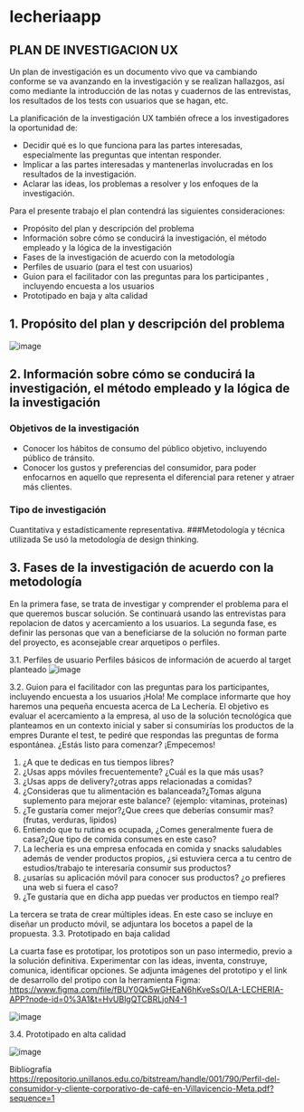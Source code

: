 # lecheriaapp

## PLAN DE INVESTIGACION UX

Un plan de investigación es un documento vivo que va cambiando conforme se va avanzando en la investigación y se realizan hallazgos, así como mediante la introducción de las notas y cuadernos de las entrevistas, los resultados de los tests con usuarios que se hagan, etc.

La planificación de la investigación UX también ofrece a los investigadores la oportunidad de:
-	Decidir qué es lo que funciona para las partes interesadas, especialmente las preguntas que intentan responder.
- Implicar a las partes interesadas y mantenerlas involucradas en los resultados de la investigación.
-	Aclarar las ideas, los problemas a resolver y los enfoques de la investigación.

Para el presente trabajo el plan contendrá las siguientes consideraciones:
- Propósito del plan y descripción del problema 
-	Información sobre cómo se conducirá la investigación, el método empleado y la lógica de la investigación
-	Fases de la investigación de acuerdo con la metodología
  -	Perfiles de usuario (para el test con usuarios)
  - Guion para el facilitador con las preguntas para los participantes , incluyendo encuesta a los usuarios
  -	Prototipado en baja y alta calidad

## 1.	Propósito del plan y descripción del problema 
![image](https://user-images.githubusercontent.com/111802260/235307072-bdbbc2f0-56b1-4770-ae29-361ea081289d.png)
 
## 2. Información sobre cómo se conducirá la investigación, el método empleado y la lógica de la investigación
### Objetivos de la investigación
- Conocer los hábitos de consumo del público objetivo, incluyendo público de tránsito. 
- Conocer los gustos y preferencias del consumidor, para poder enfocarnos en aquello que representa el diferencial para retener y atraer más clientes. 

### Tipo de investigación 
Cuantitativa y estadísticamente representativa.
###Metodología y técnica utilizada
 Se usó la metodología de design thinking.
 
## 3. Fases de la investigación de acuerdo con la metodología
En la primera fase, se trata de investigar y comprender el problema para el que queremos buscar solución. Se continuará usando las entrevistas para repolacion de datos y acercamiento a los usuarios.
La segunda fase, es definir las personas que van a beneficiarse de la solución no forman parte del proyecto, es aconsejable crear arquetipos o perfiles.

3.1. Perfiles de usuario
Perfiles básicos de información de acuerdo al target planteado
 ![image](https://user-images.githubusercontent.com/111802260/235307114-3f5f4914-216c-4fcc-9909-ae375bbbbd2d.png)

3.2. Guion para el facilitador con las preguntas para los participantes, incluyendo encuesta a los usuarios
¡Hola! Me complace informarte que hoy haremos una pequeña encuesta acerca de La Lechería. El objetivo es evaluar el acercamiento a la empresa, al uso de la solución tecnológica que planteamos en un contexto inicial y saber si consumirías los productos de la empres
Durante el test, te pediré que respondas las preguntas de forma espontánea.
¿Estás listo para comenzar? ¡Empecemos!
1.	¿A que te dedicas en tus tiempos libres?
2.	¿Usas apps móviles frecuentemente? ¿Cuál es la que más usas?
3.	¿Usas apps de delivery?¿otras apps relacionadas a comidas?
4.	¿Consideras que tu alimentación es balanceada?¿Tomas alguna suplemento para mejorar este balance? (ejemplo: vitaminas, proteinas)
5.	¿Te gustaría comer mejor?¿Que crees que deberías consumir mas?(frutas, verduras, lipidos)
6.	Entiendo que tu rutina es ocupada, ¿Comes generalmente fuera de casa?¿Que tipo de comida consumes en este caso?
7.	La lecheria es una empresa enfocada en comida y snacks saludables además de vender productos propios, ¿si estuviera cerca a tu centro de estudios/trabajo te interesaría consumir sus productos?
8.	¿usarías su aplicación móvil para conocer sus productos? ¿o prefieres una web si fuera el caso?
9.	¿Te gustaría que en dicha app puedas ver productos en tiempo real?

La tercera se trata de crear múltiples ideas. En este caso se incluye en diseñar un producto móvil, se adjuntara los bocetos a papel de la propuesta.
3.3. Prototipado en baja calidad
 
La cuarta fase es prototipar, los prototipos son un paso intermedio, previo a la solución definitiva. Experimentar con las ideas, inventa, construye, comunica, identificar opciones. Se adjunta imágenes del prototipo y el link de desarrollo del protipo con la herramienta Figma: https://www.figma.com/file/fBUY0Qk5wGHEaN6hKveSsO/LA-LECHERIA-APP?node-id=0%3A1&t=HvUBlgQTCBRLjoN4-1

![image](https://user-images.githubusercontent.com/111802260/235307131-1542c1e2-4ee5-46aa-90ee-9c2d69d0900c.png)

3.4. Prototipado en alta calidad
 
![image](https://user-images.githubusercontent.com/111802260/235307140-a6c6eab5-2615-4ee2-b650-84d37f5ed900.png)

Bibliografía
https://repositorio.unillanos.edu.co/bitstream/handle/001/790/Perfil-del-consumidor-y-cliente-corporativo-de-café-en-Villavicencio-Meta.pdf?sequence=1


